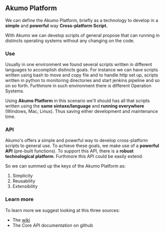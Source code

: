 ## Akumo Platform

We can define the Akumo Platform, briefly as a technology to develop in a <b>simple</b> and <b>powerful</b> way <b>Cross-platform Script.</b>
<p>
With Akumo we can develop scripts of general propose that can running in distincts operating systems without any changing on the code. 
</p>

### Use

Usually in one environment we found several scripts written in different languages to accomplish distincts goals. For instance we can have scripts written using bash to move and copy file and to handle http set up, scripts written in python to monitoring directories and start jenkins pipeline and so on so forth. Furthmore in such environment there is different Operation Systems.
<p>
  Using <b>Akumo Platform</b> in this scenario we'll should has all that scripts written using the <b>same sintaxe/language</b> and <b>running everywhere</b> (Windows, Mac, Linux). Thus saving either development and maintenance time.
</p>

### API

Akumo's offers a simple and powerful way to develop cross-platform scripts to general use. To achieve these goals, we make use of a <b>powerful API</b> (pre-built functions). To support this API, there is a <b>robust technological platform</b>. Furthmore this API could be easily extend. 
<p>
So we can summed up the keys of the Akumo Platform as:
</p>

1. Simplicity<br>
2. Reusability<br>
3. Extensibility<br>

### Learn more

To learn more we suggest looking at this three sources:
* The <a href='https://github.com/akumoplatform/akumo/wiki'>wiki</a>
* The Core API documentation on github
